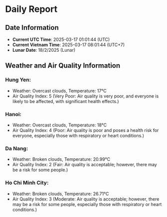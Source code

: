 # Daily Report
## Date Information
- **Current UTC Time**: 2025-03-17 01:01:44 (UTC)
- **Current Vietnam Time**: 2025-03-17 08:01:44 (UTC+7)
- **Lunar Date**: 18/2/2025 (Lunar)

## Weather and Air Quality Information

### Hung Yen:
- Weather: Overcast clouds, Temperature: 17°C
- Air Quality Index: 5 (Very Poor: Air quality is very poor, and everyone is likely to be affected, with significant health effects.)

### Hanoi:
- Weather: Overcast clouds, Temperature: 18°C
- Air Quality Index: 4 (Poor: Air quality is poor and poses a health risk for everyone, especially those with respiratory or heart conditions.)

### Da Nang:
- Weather: Broken clouds, Temperature: 20.99°C
- Air Quality Index: 2 (Fair: Air quality is acceptable; however, there may be a risk for some people.)

### Ho Chi Minh City:
- Weather: Broken clouds, Temperature: 26.71°C
- Air Quality Index: 3 (Moderate: Air quality is acceptable; however, there may be a risk for some people, especially those with respiratory or heart conditions.)
